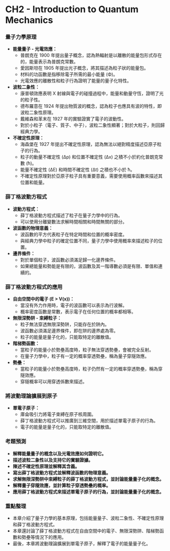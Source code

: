 # CH2 - Introduction to Quantum Mechanics

### 量子力學原理

*   **能量量子 - 光電效應：**
    *   普朗克在 1900 年提出量子概念，認為熱輻射是以離散的能量包形式存在的，能量表示為普朗克常數。
    *   愛因斯坦在 1905 年提出光子概念，將其描述為粒子狀的能量包。
    *   材料的功函數是指移除電子所需的最小能量 (Φ)。
    *   光電效應的離散性和粒子行為證明了能量的量子化特性。
*   **波粒二象性：**
    *   康普頓效應表明 X 射線與電子的碰撞過程中，能量和動量守恆，證明了光的粒子性。
    *   德布羅意在 1924 年提出物質波的概念，認為粒子也應具有波的特性，即波粒二象性原理。
    *   戴維森和革末在 1927 年的實驗證實了電子的波動性。
    *   對於小粒子（電子、質子、中子），波粒二象性顯著；對於大粒子，則回歸經典力學。
*   **不確定性原理：**
    *   海森堡在 1927 年提出不確定性原理，認為無法以絕對精度描述亞原子粒子的行為。
    *   粒子的動量不確定性 (Δp) 和位置不確定性 (Δx) 之積不小於約化普朗克常數 (ħ)。
    *   能量不確定性 (ΔE) 和時間不確定性 (Δt) 之積也不小於 ħ。
    *   不確定性原理對於亞原子粒子具有重要意義，需要使用概率函數來描述其位置和能量。

### 薛丁格波動方程式

*   **波動方程式：**
    *   薛丁格波動方程式描述了粒子在量子力學中的行為。
    *   可以使用分離變數法求解時間相關和時間無關的部分。
*   **波函數的物理意義：**
    *   波函數的平方代表粒子在特定時間和位置的概率密度。
    *   與經典力學中粒子的確定位置不同，量子力學中使用概率來描述粒子的位置。
*   **邊界條件：**
    *   對於單個粒子，波函數必須滿足歸一化邊界條件。
    *   如果總能量和勢能是有限的，波函數及其一階導數必須是有限、單值和連續的。

### 薛丁格波動方程式的應用

*   **自由空間中的電子 (E > V(x))：**
    *   當沒有外力作用時，電子的波函數可以表示為行波解。
    *   概率密度函數是常數，表示電子在任何位置的概率都相等。
*   **無限深勢阱 - 束縛粒子：**
    *   粒子無法穿透無限深勢阱，只能存在於阱內。
    *   波函數必須滿足邊界條件，即在阱的邊界處為零。
    *   粒子的能量是量子化的，只能取特定的離散值。
*   **階梯勢函數：**
    *   當粒子的能量小於勢壘高度時，粒子無法穿透勢壘，會被完全反射。
    *   在量子力學中，粒子有一定的概率穿透勢壘，稱為量子穿隧效應。
*   **勢壘：**
    *   當粒子的能量小於勢壘高度時，粒子仍然有一定的概率穿透勢壘，稱為穿隧效應。
    *   穿隧概率可以用穿透係數來描述。

### 將波動理論擴展到原子

*   **單電子原子：**
    *   庫侖吸引力將電子束縛在原子核周圍。
    *   薛丁格波動方程式可以推廣到三維空間，用於描述單電子原子的行為。
    *   電子的能量是量子化的，只能取特定的離散值。

### 考題預測

*   **解釋能量量子的概念以及光電效應如何證明它。**
*   **描述波粒二象性以及支持它的實驗證據。**
*   **陳述不確定性原理並解釋其含義。**
*   **寫出薛丁格波動方程式並解釋波函數的物理意義。**
*   **求解無限深勢阱中束縛粒子的薛丁格波動方程式，並討論能量量子化的概念。**
*   **解釋量子穿隧效應，並計算粒子穿透勢壘的概率。**
*   **應用薛丁格波動方程式來描述單電子原子的行為，並討論能量量子化的概念。**

### 重點整理

*   本章介紹了量子力學的基本原理，包括能量量子、波粒二象性、不確定性原理和薛丁格波動方程式。
*   本章還討論了薛丁格波動方程式在自由空間中的電子、無限深勢阱、階梯勢函數和勢壘等情況下的應用。
*   最後，本章將波動理論擴展到單電子原子，解釋了電子的能量量子化。

